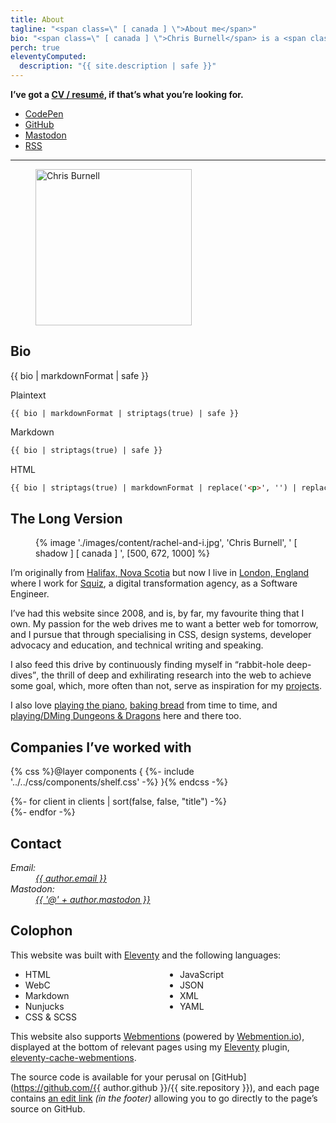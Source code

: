 ```yaml
---
title: About
tagline: "<span class=\" [ canada ] \">About me</span>"
bio: "<span class=\" [ canada ] \">Chris Burnell</span> is a <span class=\" [ canada ] \">Canadian</span> Front End Developer working for [Squiz](http://www.squiz.net). He’s [ravenous for CSS](https://chrisburnell.com/tag/css/) and built [Bowhead](https://chrisburnell.com/bowhead/) to bring design tokens to CSS. His [Webmention plugin](https://chrisburnell.com/eleventy-cache-webmentions/) for [Eleventy](https://11ty.dev) helps people connect across the [IndieWeb](https://indieweb.org), and his work in co-organising the [State of the Browser](https://stateofthebrowser.com) conference has brought together over 45 speakers and 150+ attendees each year."
perch: true
eleventyComputed:
  description: "{{ site.description | safe }}"
---
```


<p><strong>I’ve got a <a href="https://chrisburnell.com/cv/">CV / resumé</a>, if that’s what you’re looking for.</strong></p>

<ul class=" [ cluster ] ">
    <li><a href="https://codepen.io/chrisburnell" rel="external">CodePen</a></li><li><a href="https://github.com/chrisburnell" rel="external">GitHub</a></li><li><a href="https://fediverse.repc.co/@chrisburnell" rel="external">Mastodon</a></li><li><a href="https://chrisburnell.com/feed.xml">RSS</a></li>
</ul>

<hr>

<figure class=" [ overflow ] ">
    <picture>
        <source srcset="/images/avatar@3x.avif 1x,
                        /images/avatar@4x.avif 4x" type="image/avif">
        <source srcset="/images/avatar@3x.webp 1x,
                        /images/avatar@4x.webp 4x" type="image/webp">
        <img alt="Chris Burnell" class=" [ shadow ] [ canada ] " src="/images/avatar@3x.jpeg" srcset="/images/avatar@3x.jpeg 1x, /images/avatar@4x.jpeg 4x" width="250" height="250">
    </picture>
</figure>

## Bio

{{ bio | markdownFormat | safe }}

<c-details>
<summary>Plaintext</summary>

```text
{{ bio | markdownFormat | striptags(true) | safe }}
```

</c-details>

<c-details>
<summary>Markdown</summary>

```markdown
{{ bio | striptags(true) | safe }}
```

</c-details>

<c-details>
<summary>HTML</summary>

```html
{{ bio | striptags(true) | markdownFormat | replace('<p>', '') | replace('</p>', '') | safe }}
```

</c-details>

## The Long Version

<figure class=" [ line-length  overflow ] ">
    {% image './images/content/rachel-and-i.jpg', 'Chris Burnell', ' [ shadow ] [ canada ] ', [500, 672, 1000] %}
</figure>

I’m originally from [<span class=" [ canada ] ">Halifax, Nova Scotia</span>](https://www.openstreetmap.org/#map=13/44.6463/-63.6162) but now I live in [London, England](https://www.openstreetmap.org/#map=10/51.4898/-0.0882) where I work for [Squiz](http://www.squiz.net), a digital transformation agency, as a Software Engineer.

I’ve had this website since 2008, and is, by far, my favourite thing that I own. My passion for the web drives me to want a better web for tomorrow, and I pursue that through specialising in CSS, design systems, developer advocacy and education, and technical writing and speaking.

I also feed this drive by continuously finding myself in <q>rabbit-hole deep-dives</q>, the thrill of deep and exhilirating research into the web to achieve some goal, which, more often than not, serve as inspiration for my [projects](https://chrisburnell.com/projects/).

I also love <a href="https://chrisburnell.com/note/1510316111/" title="this link is a joke">playing the piano</a>, [baking bread](https://chrisburnell.com/note/1574856597/) from time to time, and [playing/DMing Dungeons & Dragons](https://chrisburnell.com/projects/#personal-projects) here and there too.

<h2 id="worked-with">Companies I’ve worked with</h2>

{% css %}@layer components { {%- include '../../css/components/shelf.css' -%} }{% endcss -%}
<div class=" [ grid ] [ shelf ] [ center ] " data-layout="natural" style="--gap: var(--size-gap);">
    {%- for client in clients | sort(false, false, "title") -%}
        <article>
            <a href="{{ client.url }}" title="{{ client.title | safe }}" rel="external">
                <img class=" [ interaction-grow ] " src="/images/built/{{ client.image }}" alt="" loading="lazy" decoding="async" role="presentation">
            </a>
        </article>
    {%- endfor -%}
</div>

## Contact

<address>
    <dl>
        <dt>Email:</dt>
        <dd><a class=" [ canada ] " href="mailto:{{ author.email }}">{{ author.email }}</a></dd>
        <dt>Mastodon:</dt>
        <dd><a class=" [ canada ] " href="https://{{ author.mastodon_domain }}/users/{{ author.mastodon.split('@') | first }}">{{ '@' + author.mastodon }}</a></dd>
    </dl>
</address>

## Colophon

This website was built with [Eleventy](https://11ty.dev) and the following languages:

<ul style="column-count: 2;">
    <li>HTML</li>
    <li>WebC</li>
    <li>Markdown</li>
    <li>Nunjucks</li>
    <li>CSS & SCSS</li>
    <li>JavaScript</li>
    <li>JSON</li>
    <li>XML</li>
    <li>YAML</li>
</ul>

This website also supports [Webmentions](https://indieweb.org/webmention) (powered by [Webmention.io](https://webmention.io)), displayed at the bottom of relevant pages using my [Eleventy](https://11ty.dev) plugin, [eleventy-cache-webmentions](/eleventy-cache-webmentions/).

The source code is available for your perusal on [GitHub](https://github.com/{{ author.github }}/{{ site.repository }}), and each page contains [an edit link](#edit) *(in the footer)* allowing you to go directly to the page’s source on GitHub.
